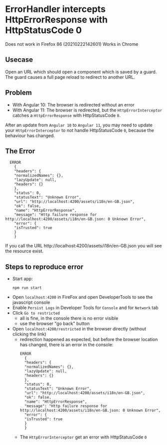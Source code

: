 # ErrorHandler intercepts HttpErrorResponse with HttpStatusCode 0

Does not work in Firefox 86 (20210222142601)
Works in Chrome

## Usecase
Open an URL which should open a component which is saved by a guard. The guard
 causes a full page reload to redirect to another URL.

## Problem
* With Angular 10:
  The browser is redirected without an error
* With Angular 11:
  The browser is redirected, but the `HttpErrorInterceptor` catches a `HttpErrorResponse` with
  HttpStatusCode `0`.

After an update from `Angular 10` to `Angular 11`, you may need to update your `HttpErrorInterceptor`
to not handle HttpStatusCode `0`, because the behaviour has changed.

## The Error
```
  ERROR 
    {
    "headers": {
    "normalizedNames": {},
    "lazyUpdate": null,
    "headers": {}
    },
    "status": 0,
    "statusText": "Unknown Error",
    "url": "http://localhost:4200/assets/i18n/en-GB.json",
    "ok": false,
    "name": "HttpErrorResponse",
    "message": "Http failure response for http://localhost:4200/assets/i18n/en-GB.json: 0 Unknown Error",
    "error": {
    "isTrusted": true
    }
    }
```
If you call the URL http://localhost:4200/assets/i18n/en-GB.json you will see the resource exist.


## Steps to reproduce error

* Start app:
  ```
  npm run start
  ```
* Open `localhost:4200` in FireFox and open DeveloperTools to see the javascript console
* Enable `Persist Logs` in Developer Tools for `Console` and for `Network` tab
* Click `Go to restricted`
    * all is fine, in the console there is no error visible
    * use the browser "go back" button
* Open `localhost:4200/restricted` in the browser directly (without clicking the link)
    * redirection happened as expected, but before the browser location has changed,
      there is an error in the console:
      ```
      ERROR 
        {
        "headers": {
        "normalizedNames": {},
        "lazyUpdate": null,
        "headers": {}
        },
        "status": 0,
        "statusText": "Unknown Error",
        "url": "http://localhost:4200/assets/i18n/en-GB.json",
        "ok": false,
        "name": "HttpErrorResponse",
        "message": "Http failure response for http://localhost:4200/assets/i18n/en-GB.json: 0 Unknown Error",
        "error": {
        "isTrusted": true
        }
        }
      ```
    * The `HttpErrorInterceptor` get an error with HttpStatusCode `0`
